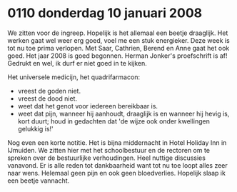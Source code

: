 # 0110 donderdag 10 januari 2008
We zitten voor de ingreep. Hopelijk is het allemaal een beetje draaglijk. Het werken gaat wel weer erg goed, voel me een stuk energieker. Deze week is tot nu toe prima verlopen. Met Saar, Cathrien, Berend en Anne gaat het ook goed. Het jaar 2008 is goed begonnen. Herman Jonker's proefschrift is af! Gedrukt en wel, ik durf er niet goed in te kijken. 

Het universele medicijn, het quadrifarmacon: 
- vreest de goden niet. 
- vreest de dood niet. 
- weet dat het genot voor iedereen bereikbaar is. 
- weet dat pijn, wanneer hij aanhoudt, draaglijk is en wanneer hij hevig is, kort duurt; houd in gedachten dat 'de wijze ook onder kwellingen gelukkig is!' 

Nog even een korte notitie. Het is bijna middernacht in Hotel Holiday Inn in IJmuiden. We zitten hier met het schoolbestuur en de rectoren om te spreken over de bestuurlijke verhoudingen. Heel nuttige discussies vanavond. Er is alle reden tot dankbaarheid want tot nu toe loopt alles zeer naar wens. Helemaal geen pijn en ook geen bloedverlies. Hopelijk slaap ik een beetje vannacht.
